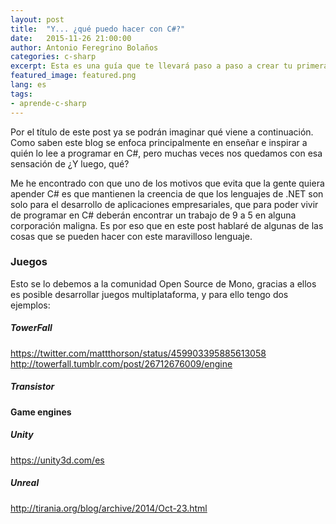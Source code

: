 ```yaml
---
layout: post
title:  "Y... ¿qué puedo hacer con C#?"
date:   2015-11-26 21:00:00
author: Antonio Feregrino Bolaños
categories: c-sharp
excerpt: Esta es una guía que te llevará paso a paso a crear tu primera aplicación en Xamarin.Forms.
featured_image: featured.png
lang: es
tags:
- aprende-c-sharp
---  
```

Por el título de este post ya se podrán imaginar qué viene a continuación. Como saben este blog se enfoca principalmente en enseñar e inspirar a quién lo lee a programar en C#, pero muchas veces nos quedamos con esa sensación de ¿Y luego, qué?  

Me he encontrado con que uno de los motivos que evita que la gente quiera apender C# es que mantienen la creencia de que los lenguajes de .NET son solo para el desarrollo de aplicaciones empresariales, que para poder vivir de programar en C# deberán encontrar un trabajo de 9 a 5 en alguna corporación maligna. Es por eso que en este post hablaré de algunas de las cosas que se pueden hacer con este maravilloso lenguaje.

### Juegos  
Esto se lo debemos a la comunidad Open Source de Mono, gracias a ellos es posible desarrollar juegos multiplataforma, y para ello tengo dos ejemplos: 
##### TowerFall
 https://twitter.com/mattthorson/status/459903395885613058
 http://towerfall.tumblr.com/post/26712676009/engine
 
##### Transistor

#### Game engines

##### Unity
https://unity3d.com/es

##### Unreal
 http://tirania.org/blog/archive/2014/Oct-23.html
 
 